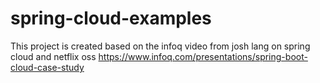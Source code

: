 # spring-cloud-examples

This project is created based on the infoq video from josh lang on spring cloud and netflix oss https://www.infoq.com/presentations/spring-boot-cloud-case-study
